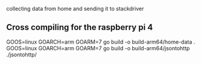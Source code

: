collecting data from home and sending it to stackdriver

## Cross compiling for the raspberry pi 4

GOOS=linux GOARCH=arm GOARM=7 go build -o build-arm64/home-data .
GOOS=linux GOARCH=arm GOARM=7 go build -o build-arm64/jsontohttp ./jsontohttp/

